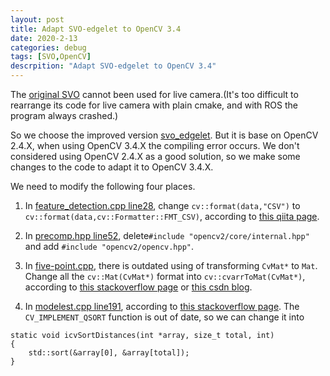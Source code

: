 ```yaml
---
layout: post
title: Adapt SVO-edgelet to OpenCV 3.4
date: 2020-2-13
categories: debug
tags: [SVO,OpenCV]
descrpition: "Adapt SVO-edgelet to OpenCV 3.4"
---
```


The [original SVO](https://github.com/uzh-rpg/rpg_svo) cannot been used for live camera.(It's too difficult to rearrange its code for live camera with plain cmake, and with ROS the program always crashed.)<br/>

So we choose the improved version [svo_edgelet](https://github.com/HeYijia/svo_edgelet). But it is base on OpenCV 2.4.X, when using OpenCV 3.4.X the compiling error occurs. We don't considered using OpenCV 2.4.X as a good solution, so we make some changes to the code to adapt it to OpenCV 3.4.X.<br/>

We need to modify the following four places.<br/>
1. In [feature_detection.cpp line28](https://github.com/HeYijia/svo_edgelet/blob/master/src/feature_detection.cpp#L28), change <code>cv::format(data,"CSV")</code> to <code>cv::format(data,cv::Formatter::FMT_CSV)</code>, according to [this qiita page](https://qiita.com/wakaba130/items/ae7cdd4b9a9c38fbc971).<br/>

2. In [precomp.hpp line52](https://github.com/HeYijia/svo_edgelet/blob/master/include/precomp.hpp#L52), delete<code>#include "opencv2/core/internal.hpp"</code> and add <code>#include "opencv2/opencv.hpp"</code>.<br/>

3. In [five-point.cpp](https://github.com/HeYijia/svo_edgelet/blob/master/src/five-point.cpp), there is outdated using of transforming <code>CvMat*</code> to <code>Mat</code>. Change all the <code>cv::Mat(CvMat*)</code> format into <code>cv::cvarrToMat(CvMat*)</code>, according to [this stackoverflow page](https://stackoverflow.com/questions/30430551/how-to-convert-cvmat-to-cvmat-in-opencv3-0/34614338) or [this csdn blog](https://blog.csdn.net/weixin_38213410/article/details/89522583).<br/>

4. In [modelest.cpp line191](https://github.com/HeYijia/svo_edgelet/blob/master/src/modelest.cpp#L191), according to [this stackoverflow page](https://stackoverflow.com/questions/30991658/upgrading-from-opencv-2-4-to-opencv-3-0/48227355). The <code>CV_IMPLEMENT_QSORT</code> function is out of date, so we can change it into <br/>

```
static void icvSortDistances(int *array, size_t total, int)
{
    std::sort(&array[0], &array[total]);
}
```